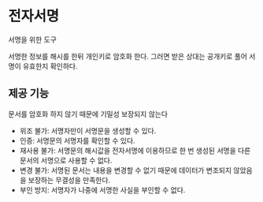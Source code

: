 # 전자서명

서명을 위한 도구

서명한 정보를 해시를 한뒤 개인키로 암호화 한다.
그러면 받은 상대는 공개키로 풀어 서명이 유효한지 확인하다.


## 제공 기능

문서를 암호화 하지 않기 때문에 기밀성 보장되지 않는다

- 위조 불가: 서명자만이 서명문을 생성할 수 있다.
- 인증: 서명문의 서명자를 확인할 수 있다.
- 재사용 불가: 서명문의 해시값을 전자서명에 이용하므로 한 번 생성된 서명을 다른 문서의 서명으로 사용할 수 없다.
- 변경 불가: 서명된 문서는 내용을 변경할 수 없기 때문에 데이터가 변조되지 않았음을 보장하는 무결성을 만족한다.
- 부인 방지: 서명자가 나중에 서명한 사실을 부인할 수 없다.
